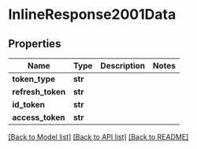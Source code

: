 # InlineResponse2001Data

## Properties
Name | Type | Description | Notes
------------ | ------------- | ------------- | -------------
**token_type** | **str** |  | 
**refresh_token** | **str** |  | 
**id_token** | **str** |  | 
**access_token** | **str** |  | 

[[Back to Model list]](../README.md#documentation-for-models) [[Back to API list]](../README.md#documentation-for-api-endpoints) [[Back to README]](../README.md)


